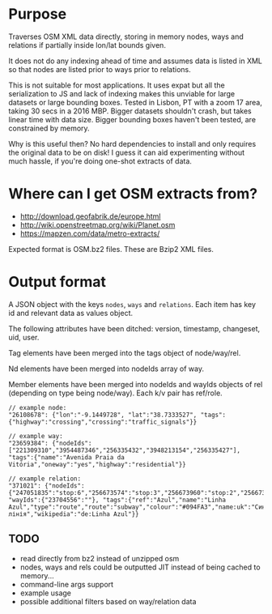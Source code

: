 # Purpose

Traverses OSM XML data directly, storing in memory nodes, ways and relations if partially inside lon/lat bounds given.

It does not do any indexing ahead of time and assumes data is listed in XML so that nodes are listed prior to ways prior to relations.

This is not suitable for most applications. It uses expat but all the serialization to JS and lack of indexing makes this unviable for
large datasets or large bounding boxes.
Tested in Lisbon, PT with a zoom 17 area, taking 30 secs in a 2016 MBP.
Bigger datasets shouldn't crash, but takes linear time with data size.
Bigger bounding boxes haven't been tested, are constrained by memory.

Why is this useful then? No hard dependencies to install and only requires the original data to be on disk!
I guess it can aid experimenting without much hassle, if you're doing one-shot extracts of data.


# Where can I get OSM extracts from?

* <http://download.geofabrik.de/europe.html>
* <http://wiki.openstreetmap.org/wiki/Planet.osm>
* <https://mapzen.com/data/metro-extracts/>

Expected format is OSM.bz2 files. These are Bzip2 XML files.


# Output format

A JSON object with the keys `nodes`, `ways` and `relations`. Each item has key id and relevant data as values object.

The following attributes have been ditched: version, timestamp, changeset, uid, user.

Tag elements have been merged into the tags object of node/way/rel.

Nd elements have been merged into nodeIds array of way.

Member elements have been merged into nodeIds and wayIds objects of rel (depending on type being node/way). Each k/v pair has ref/role.

```
// example node:
"26108678": {"lon":"-9.1449728", "lat":"38.7333527", "tags":{"highway":"crossing","crossing":"traffic_signals"}}

// example way:
"23659384": {"nodeIds":["221309310","3954487346","256335432","3948213154","256335427"], "tags":{"name":"Avenida Praia da Vitória","oneway":"yes","highway":"residential"}}

// example relation:
"371021": {"nodeIds":{"247051835":"stop:6","256673574":"stop:3","256673960":"stop:2","256673972":"stop:4","256674213":"stop:7","256976570":"stop:8","256976574":"stop:9","256978160":"stop:10","256978165":"stop:11","256978170":"stop:12","256978583":"stop:13","256979289":"stop:14","256981317":"stop:15","256981321":"stop:16","256981325":"stop:17","600134721":"stop:5","1696909109":"stop:1"}, "wayIds":{"23704556":""}, "tags":{"ref":"Azul","name":"Linha Azul","type":"route","route":"subway","colour":"#094FA3","name:uk":"Синя лінія","wikipedia":"de:Linha Azul"}}

```


## TODO

* read directly from bz2 instead of unzipped osm
* nodes, ways and rels could be outputted JIT instead of being cached to memory...
* command-line args support
* example usage
* possible additional filters based on way/relation data
